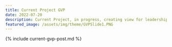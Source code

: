 ```yaml
---
title: Current Project GVP
date: 2022-07-20
description: Current Project, in progress, creating view for leadership using data pulled via MSSQL and views in Tableau
featured_image: /assets/img/theme/GVPSlide1.PNG
---
```


{% include current-gvp-post.md %}
